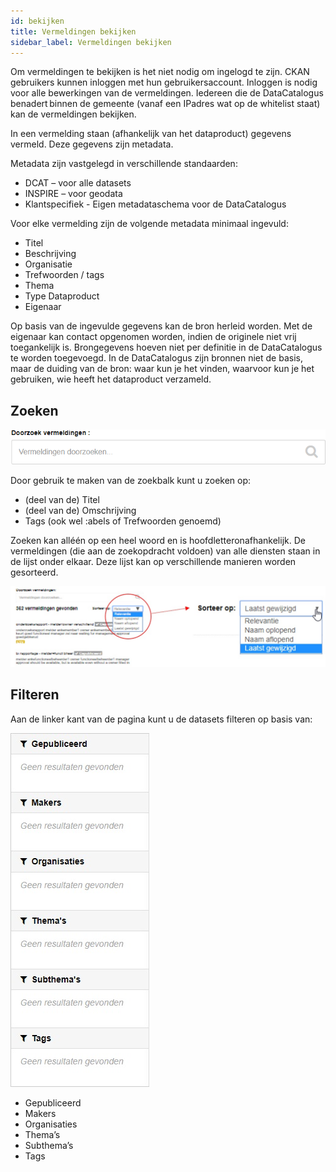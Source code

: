```yaml
---
id: bekijken
title: Vermeldingen bekijken
sidebar_label: Vermeldingen bekijken
---
```


Om vermeldingen te bekijken is het niet nodig om ingelogd te zijn. CKAN gebruikers kunnen inloggen met hun gebruikersaccount. Inloggen is nodig voor alle bewerkingen van de vermeldingen. Iedereen die de DataCatalogus benadert binnen de gemeente (vanaf een IPadres wat op de whitelist staat) kan de vermeldingen bekijken.

In een vermelding staan (afhankelijk van het dataproduct) gegevens vermeld. Deze gegevens zijn metadata.

Metadata zijn vastgelegd in verschillende standaarden:

- DCAT – voor alle datasets
- INSPIRE – voor geodata
- Klantspecifiek - Eigen metadataschema voor de DataCatalogus

Voor elke vermelding zijn de volgende metadata minimaal ingevuld:

- Titel
- Beschrijving
- Organisatie
- Trefwoorden / tags
- Thema
- Type Dataproduct
- Eigenaar

Op basis van de ingevulde gegevens kan de bron herleid worden. Met de eigenaar kan contact opgenomen worden, indien de originele niet vrij toegankelijk is.
Brongegevens hoeven niet per definitie in de DataCatalogus te worden toegevoegd. In de DataCatalogus zijn bronnen niet de basis, maar de duiding van de bron: waar kun je het vinden, waarvoor kun je het gebruiken, wie heeft het dataproduct verzameld.

## Zoeken

![imageStyle: Listings](assets/Vermeldingen/image2.png)

Door gebruik te maken van de zoekbalk kunt u zoeken op:

- (deel van de) Titel
- (deel van de) Omschrijving
- Tags (ook wel :abels of Trefwoorden genoemd)

Zoeken kan alléén op een heel woord en is hoofdletteronafhankelijk. De vermeldingen (die aan de zoekopdracht voldoen) van alle diensten staan in de lijst onder elkaar. Deze lijst kan op verschillende manieren worden gesorteerd.

![imageStyle: Listings](assets/Vermeldingen/image3.jpg)

## Filteren

Aan de linker kant van de pagina kunt u de datasets filteren op basis van:

![imageStyle: Listings](assets/Vermeldingen/image4.jpg)

- Gepubliceerd
- Makers
- Organisaties
- Thema’s
- Subthema’s
- Tags
